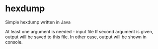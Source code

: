# hexdump
Simple hexdump written in Java

At least one argument is needed - input file
If second argument is given, output will be saved to this file.
In other case, output will be shown in console.
